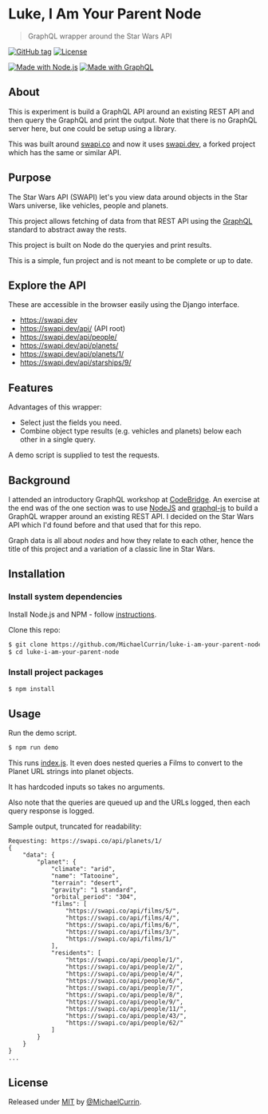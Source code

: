 # Luke, I Am Your Parent Node
> GraphQL wrapper around the Star Wars API

[![GitHub tag](https://img.shields.io/github/tag/MichaelCurrin/luke-i-am-your-parent-node)](https://github.com/MichaelCurrin/luke-i-am-your-parent-node/tags/?include_prereleases&sort=semver)
[![License](https://img.shields.io/badge/License-MIT-blue)](#license)

[![Made with Node.js](https://img.shields.io/badge/Made_with-Node.js-blue.svg?logo=javascript)](https://nodejs.org)
[![Made with GraphQL](https://img.shields.io/badge/Made_with-GraphQL-blue.svg?logo=graphql)](https://graphql.org)


## About

This is experiment is build a GraphQL API around an existing REST API and then query the GraphQL and print the output. Note that there is no GraphQL server here, but one could be setup using a library.

This was built around [swapi.co](https://swapi.co/) and now it uses [swapi.dev](https://swapi.dev/), a forked project which has the same or similar API.


## Purpose

The Star Wars API (SWAPI) let's you view data around objects in the Star Wars universe, like vehicles, people and planets.

This project allows fetching of data from that REST API using the [GraphQL](https://graphql.org/) standard to abstract away the rests.

This project is built on Node do the queryies and print results.

This is a simple, fun project and is not meant to be complete or up to date.


## Explore the API

These are accessible in the browser easily using the Django interface.

- https://swapi.dev
- https://swapi.dev/api/ (API root)
- https://swapi.dev/api/people/
- https://swapi.dev/api/planets/
- https://swapi.dev/api/planets/1/
- https://swapi.dev/api/starships/9/


## Features

Advantages of this wrapper:

- Select just the fields you need.
- Combine object type results (e.g. vehicles and planets) below each other in a single query.

A demo script is supplied to test the requests.


## Background

I attended an introductory GraphQL workshop at [CodeBridge](https://codebridge.org.za/). An exercise at the end was of the one section was to use [NodeJS](https://nodejs.org/en/) and [graphql-js](https://graphql.org/graphql-js/) to build a GraphQL wrapper around an existing REST API. I decided on the Star Wars API which I'd found before and that used that for this repo.

Graph data is all about _nodes_ and how they relate to each other, hence the title of this project and a variation of a classic line in Star Wars.


## Installation

### Install system dependencies

Install Node.js and NPM - follow [instructions](https://gist.github.com/MichaelCurrin/aa1fc56419a355972b96bce23f3bccba).

Clone this repo:

```bash
$ git clone https://github.com/MichaelCurrin/luke-i-am-your-parent-node.git
$ cd luke-i-am-your-parent-node
```

### Install project packages

```bash
$ npm install
```


## Usage

Run the demo script.

```sh
$ npm run demo
```

This runs [index.js](/src/index.js). It even does nested queries a Films to convert to the Planet URL strings into planet objects.

It has hardcoded inputs so takes no arguments.

Also note that the queries are queued up and the URLs logged, then each query response is logged.

Sample output, truncated for readability:

```
Requesting: https://swapi.co/api/planets/1/
{
    "data": {
        "planet": {
            "climate": "arid",
            "name": "Tatooine",
            "terrain": "desert",
            "gravity": "1 standard",
            "orbital_period": "304",
            "films": [
                "https://swapi.co/api/films/5/",
                "https://swapi.co/api/films/4/",
                "https://swapi.co/api/films/6/",
                "https://swapi.co/api/films/3/",
                "https://swapi.co/api/films/1/"
            ],
            "residents": [
                "https://swapi.co/api/people/1/",
                "https://swapi.co/api/people/2/",
                "https://swapi.co/api/people/4/",
                "https://swapi.co/api/people/6/",
                "https://swapi.co/api/people/7/",
                "https://swapi.co/api/people/8/",
                "https://swapi.co/api/people/9/",
                "https://swapi.co/api/people/11/",
                "https://swapi.co/api/people/43/",
                "https://swapi.co/api/people/62/"
            ]
        }
    }
}
...
```


## License

Released under [MIT](/LICENSE) by [@MichaelCurrin](https://github.com/MichaelCurrin).

